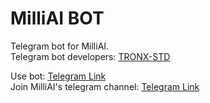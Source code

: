 # MilliAI BOT

Telegram bot for MilliAI.<br>
Telegram bot developers: <a href="https://github.com/tronx-std">TRONX-STD</a>

Use bot: <a href="https://t.me/milliaibot">Telegram Link </a><br>
Join MilliAI's telegram channel: <a href="https://t.me/milliai">Telegram Link</a>
